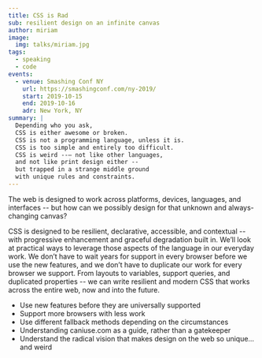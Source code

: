 ```yaml
---
title: CSS is Rad
sub: resilient design on an infinite canvas
author: miriam
image:
  img: talks/miriam.jpg
tags:
  - speaking
  - code
events:
  - venue: Smashing Conf NY
    url: https://smashingconf.com/ny-2019/
    start: 2019-10-15
    end: 2019-10-16
    adr: New York, NY
summary: |
  Depending who you ask,
  CSS is either awesome or broken.
  CSS is not a programming language, unless it is.
  CSS is too simple and entirely too difficult.
  CSS is weird --– not like other languages,
  and not like print design either --
  but trapped in a strange middle ground
  with unique rules and constraints.
---
```


The web is designed to work across platforms,
devices, languages, and interfaces --
but how can we possibly design for that
unknown and always-changing canvas?

CSS is designed to be resilient, declarative, accessible, and contextual --
with progressive enhancement and graceful degradation built in.
We’ll look at practical ways to leverage those aspects of the language
in our everyday work.
We don’t have to wait years for support in every browser
before we use the new features,
and we don’t have to duplicate our work for every browser we support.
From layouts to variables, support queries, and duplicated properties --
we can write resilient and modern CSS
that works across the entire web,
now and into the future.

- Use new features before they are universally supported
- Support more browsers with less work
- Use different fallback methods depending on the circumstances
- Understanding caniuse.com as a guide, rather than a gatekeeper
- Understand the radical vision that makes design on the web so unique…
  and weird

